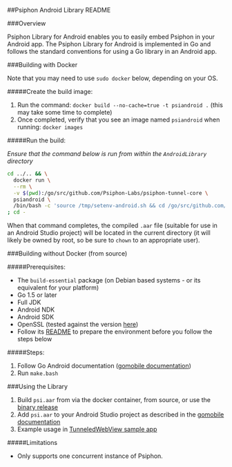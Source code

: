 ##Psiphon Android Library README

###Overview

Psiphon Library for Android enables you to easily embed Psiphon in your Android
app. The Psiphon Library for Android is implemented in Go and follows the standard
conventions for using a Go library in an Android app.

###Building with Docker

Note that you may need to use `sudo docker` below, depending on your OS.

#####Create the build image:

  1. Run the command: `docker build --no-cache=true -t psiandroid .` (this may take some time to complete)
  2. Once completed, verify that you see an image named `psiandroid` when running: `docker images`

#####Run the build:

  *Ensure that the command below is run from within the `AndroidLibrary` directory*

  ```bash
  cd ../.. && \
    docker run \
    --rm \
    -v $(pwd):/go/src/github.com/Psiphon-Labs/psiphon-tunnel-core \
    psiandroid \
    /bin/bash -c 'source /tmp/setenv-android.sh && cd /go/src/github.com/Psiphon-Labs/psiphon-tunnel-core/MobileLibrary/Android && ./make.bash' \
  ; cd -
  ```
When that command completes, the compiled `.aar` file (suitable for use in an Android Studio project) will be located in the current directory (it will likely be owned by root, so be sure to `chown` to an appropriate user).

###Building without Docker (from source)

#####Prerequisites:

 - The `build-essential` package (on Debian based systems - or its equivalent for your platform)
 - Go 1.5 or later
 - Full JDK
 - Android NDK
 - Android SDK
 - OpenSSL (tested against the version [here](../../openssl))
  - Follow its [README](../../openssl/README.md) to prepare the environment before you follow the steps below

#####Steps:

 1. Follow Go Android documentation ([gomobile documentation](https://godoc.org/golang.org/x/mobile/cmd/gomobile))
 2. Run `make.bash`

###Using the Library

 1. Build `psi.aar` from via the docker container, from source, or use the [binary release](https://github.com/Psiphon-Labs/psiphon-tunnel-core/releases)
 2. Add `psi.aar` to your Android Studio project as described in the [gomobile documentation](https://godoc.org/golang.org/x/mobile/cmd/gomobile)
 3. Example usage in [TunneledWebView sample app](./SampleApps/TunneledWebView/README.md)

#####Limitations

 - Only supports one concurrent instance of Psiphon.
